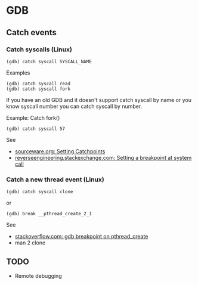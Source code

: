 GDB
===

## Catch events

### Catch syscalls (Linux)

```
(gdb) catch syscall SYSCALL_NAME
```

Examples

```
(gdb) catch syscall read
(gdb) catch syscall fork
```

If you have an old GDB and it doesn't support catch syscall by name or you know syscall number you can catch syscall by number.

Example: Catch fork()

```
(gdb) catch syscall 57
```

See

- [sourceware.org: Setting Catchpoints](https://sourceware.org/gdb/onlinedocs/gdb/Set-Catchpoints.html)
- [reverseengineering.stackexchange.com: Setting a breakpoint at system call](https://reverseengineering.stackexchange.com/questions/6835/setting-a-breakpoint-at-system-call)

### Catch a new thread event (Linux)

```
(gdb) catch syscall clone
```

or

```
(gdb) break __pthread_create_2_1
```

See

- [stackoverflow.com: gdb breakpoint on pthread_create](https://stackoverflow.com/questions/1440643/gdb-breakpoint-on-pthread-create)
- man 2 clone


## TODO
 - Remote debugging


